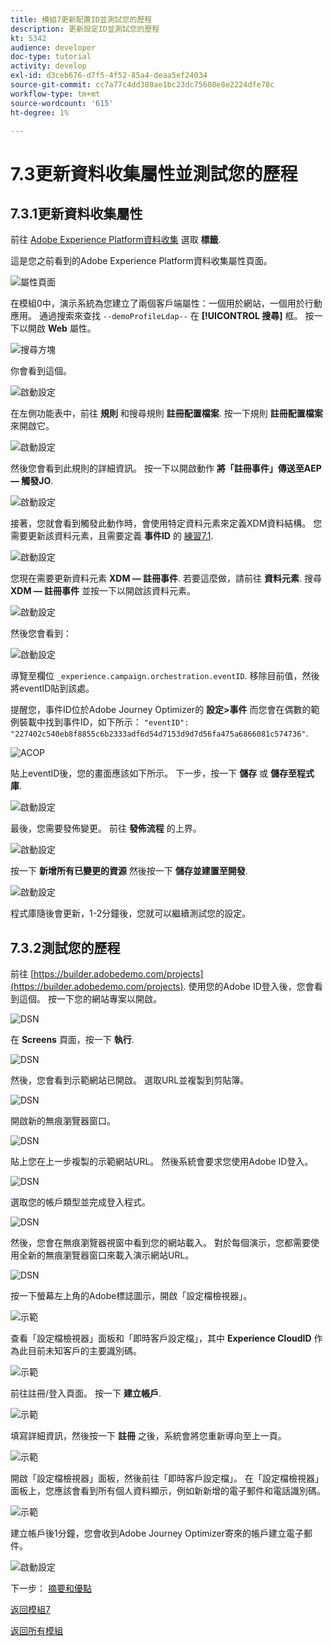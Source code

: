 ```yaml
---
title: 模組7更新配置ID並測試您的歷程
description: 更新設定ID並測試您的歷程
kt: 5342
audience: developer
doc-type: tutorial
activity: develop
exl-id: d3ceb676-d7f5-4f52-85a4-deaa5ef24034
source-git-commit: cc7a77c4dd380ae1bc23dc75608e8e2224dfe78c
workflow-type: tm+mt
source-wordcount: '615'
ht-degree: 1%

---
```


# 7.3更新資料收集屬性並測試您的歷程

## 7.3.1更新資料收集屬性

前往 [Adobe Experience Platform資料收集](https://experience.adobe.com/launch/) 選取 **標籤**.

這是您之前看到的Adobe Experience Platform資料收集屬性頁面。

![屬性頁面](../module1/images/launch1.png)

在模組0中，演示系統為您建立了兩個客戶端屬性：一個用於網站，一個用於行動應用。 通過搜索來查找 `--demoProfileLdap--` 在 **[!UICONTROL 搜尋]** 框。 按一下以開啟 **Web** 屬性。

![搜尋方塊](../module1/images/property6.png)

你會看到這個。

![啟動設定](./images/rule1.png)

在左側功能表中，前往 **規則** 和搜尋規則 **註冊配置檔案**. 按一下規則 **註冊配置檔案** 來開啟它。

![啟動設定](./images/rule2.png)

然後您會看到此規則的詳細資訊。 按一下以開啟動作 **將「註冊事件」傳送至AEP — 觸發JO**.

![啟動設定](./images/rule3.png)

接著，您就會看到觸發此動作時，會使用特定資料元素來定義XDM資料結構。 您需要更新該資料元素，且需要定義 **事件ID** 的 [練習7.1](./ex1.md).

![啟動設定](./images/rule4.png)

您現在需要更新資料元素 **XDM — 註冊事件**. 若要這麼做，請前往 **資料元素**. 搜尋 **XDM — 註冊事件** 並按一下以開啟該資料元素。

![啟動設定](./images/rule5.png)

然後您會看到：

![啟動設定](./images/rule6.png)

導覽至欄位 `_experience.campaign.orchestration.eventID`. 移除目前值，然後將eventID貼到該處。

提醒您，事件ID位於Adobe Journey Optimizer的 **設定>事件** 而您會在偶數的範例裝載中找到事件ID，如下所示： `"eventID": "227402c540eb8f8855c6b2333adf6d54d7153d9d7d56fa475a6866081c574736"`.

![ACOP](./images/payloadeventID.png)

貼上eventID後，您的畫面應該如下所示。 下一步，按一下 **儲存** 或 **儲存至程式庫**.

![啟動設定](./images/rule7.png)

最後，您需要發佈變更。 前往 **發佈流程** 的上界。

![啟動設定](./images/rule8.png)

按一下 **新增所有已變更的資源** 然後按一下 **儲存並建置至開發**.

![啟動設定](./images/rule9.png)

程式庫隨後會更新，1-2分鐘後，您就可以繼續測試您的設定。

## 7.3.2測試您的歷程

前往 [https://builder.adobedemo.com/projects](https://builder.adobedemo.com/projects). 使用您的Adobe ID登入後，您會看到這個。 按一下您的網站專案以開啟。

![DSN](../module0/images/web8.png)

在 **Screens** 頁面，按一下 **執行**.

![DSN](../module1/images/web2.png)

然後，您會看到示範網站已開啟。 選取URL並複製到剪貼簿。

![DSN](../module0/images/web3.png)

開啟新的無痕瀏覽器窗口。

![DSN](../module0/images/web4.png)

貼上您在上一步複製的示範網站URL。 然後系統會要求您使用Adobe ID登入。

![DSN](../module0/images/web5.png)

選取您的帳戶類型並完成登入程式。

![DSN](../module0/images/web6.png)

然後，您會在無痕瀏覽器視窗中看到您的網站載入。 對於每個演示，您都需要使用全新的無痕瀏覽器窗口來載入演示網站URL。

![DSN](../module0/images/web7.png)

按一下螢幕左上角的Adobe標誌圖示，開啟「設定檔檢視器」。

![示範](../module2/images/pv1.png)

查看「設定檔檢視器」面板和「即時客戶設定檔」，其中 **Experience CloudID** 作為此目前未知客戶的主要識別碼。

![示範](../module2/images/pv2.png)

前往註冊/登入頁面。 按一下 **建立帳戶**.

![示範](../module2/images/pv9.png)

填寫詳細資訊，然後按一下 **註冊** 之後，系統會將您重新導向至上一頁。

![示範](../module2/images/pv10.png)

開啟「設定檔檢視器」面板，然後前往「即時客戶設定檔」。 在「設定檔檢視器」面板上，您應該會看到所有個人資料顯示，例如新新增的電子郵件和電話識別碼。

![示範](../module2/images/pv11.png)

建立帳戶後1分鐘，您會收到Adobe Journey Optimizer寄來的帳戶建立電子郵件。

![啟動設定](./images/email.png)

下一步： [摘要和優點](./summary.md)

[返回模組7](./journey-orchestration-create-account.md)

[返回所有模組](../../overview.md)
